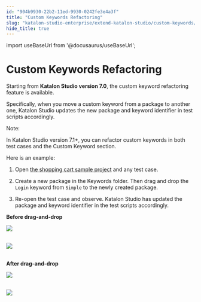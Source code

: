 ```yaml
---
id: "904b9930-22b2-11ed-9930-0242fe3e4a3f"
title: "Custom Keywords Refactoring"
slug: "katalon-studio-enterprise/extend-katalon-studio/custom-keywords/custom-keywords-refactoring"
hide_title: true
---
```

import useBaseUrl from '@docusaurus/useBaseUrl';


# <a id="id" class="anchor_top_offset"/><a id="ariaid-title1" class="anchor_top_offset"/>Custom Keywords Refactoring

<p xmlns="http://www.w3.org/1999/xhtml" className="p">Starting from <strong className="ph b">Katalon Studio version 7.0</strong>, the   custom keyword refactoring feature is available.</p> 
<p xmlns="http://www.w3.org/1999/xhtml" className="p">Specifically, when you move a custom keyword from a package to   another one, Katalon Studio updates the new package and keyword   identifier in test scripts accordingly.</p> 
<div xmlns="http://www.w3.org/1999/xhtml" className="note note note_note"><span className="note__title">Note:</span> 
  <p className="p">In Katalon Studio version 7.1+, you can refactor custom
    keywords in both test cases and the Custom Keyword section.</p>
</div>
<p xmlns="http://www.w3.org/1999/xhtml" className="p">Here is an example:</p> 
<ol xmlns="http://www.w3.org/1999/xhtml" className="ol"><li className="li">     <p className="p">Open <a className="xref" href="/docs/katalon-studio-enterprise/get-started/sample-projects/sample-webui-tests-project-with-data-driven-testing-shopping-cart-sample">the         shopping cart sample project</a> and any test case.</p>   </li><li className="li">     <p className="p">Create a new package in the Keywords folder. Then drag and drop       the <code className="ph codeph">Login</code> keyword from <code className="ph codeph">Simple</code> to the       newly created package.</p>   </li><li className="li">     <p className="p">Re-open the test case and observe. Katalon Studio has updated       the package and keyword identifier in the test scripts       accordingly.</p>   </li></ol> 
<p xmlns="http://www.w3.org/1999/xhtml" className="p">   <strong className="ph b">Before drag-and-drop</strong> </p> 
<p xmlns="http://www.w3.org/1999/xhtml" className="p">   <img className="image" src={useBaseUrl("https://github.com/katalon-studio/docs-images/raw/master/katalon-studio/docs/custom-keyword-refactor/package-bf.png")} /><br /><br /> </p> 
<p xmlns="http://www.w3.org/1999/xhtml" className="p">   <img className="image" src={useBaseUrl("https://github.com/katalon-studio/docs-images/raw/master/katalon-studio/docs/custom-keyword-refactor/identifier-bf.png")} /><br /><br /> </p> 
<p xmlns="http://www.w3.org/1999/xhtml" className="p">   <strong className="ph b">After drag-and-drop</strong> </p> 
<p xmlns="http://www.w3.org/1999/xhtml" className="p">   <img className="image" src={useBaseUrl("https://github.com/katalon-studio/docs-images/raw/master/katalon-studio/docs/custom-keyword-refactor/package-aft.png")} /><br /><br /> </p> 
<p xmlns="http://www.w3.org/1999/xhtml" className="p">   <img className="image" src={useBaseUrl("https://github.com/katalon-studio/docs-images/raw/master/katalon-studio/docs/custom-keyword-refactor/identifier-aft.png")} /><br /><br /> </p> 
